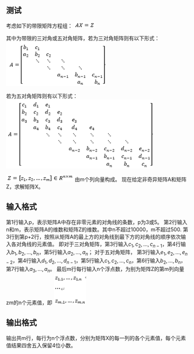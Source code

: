 ## 测试
考虑如下的带限矩阵方程组：
![](images/OJ7_1.png)

其中为带限的三对角或五对角矩阵，若为三对角矩阵则有以下形式：
![](images/OJ7_2.png)

若为五对角矩阵则有以下形式：
![](images/OJ7_3.png)

![](images/OJ7_4.png)由m个列向量构成。
现在给定非奇异矩阵A和矩阵Z，求解矩阵X。
 
## 输入格式
第1行输入p，表示矩阵A中存在非零元素的对角线的条数，p为3或5。
第2行输入n和m，表示矩阵A的维数和矩阵Z的维数。其中n不超过10000，m不超过500.
第3行到第p+2行，按照从矩阵A的最上方的对角线到最下方的对角线的顺序依次输入各对角线的元素值。
即对于三对角矩阵，第3行输入$c_1, c_2, \dots, c_{n-1}$，第4行输入$b_1, b_2, \dots, b_n$，第5行输入$a_2, \dots, a_n$；
对于五对角矩阵， 第3行输入$e_1, e_2, \dots, e_{n-2}$，第4行输入$d_1, d_2, \dots, d_{n-1}$，第5行输入$c_1, c_2, \dots, c_n$，第6行输入$b_2, \dots, b_n$，第7行输入$a_3, \dots, a_n$。
最后m行每行输入n个浮点数，为别为矩阵Z的第m列向量zm的n个元素值，即
![](images/OJ7_5.png)

## 输出格式
输出共m行，每行为n个浮点数，分别为矩阵X的每一列的各个元素值，每个元素值结果四舍五入保留4位小数。